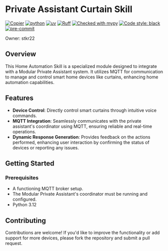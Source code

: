 # Private Assistant Curtain Skill

[![Copier](https://img.shields.io/endpoint?url=https://raw.githubusercontent.com/copier-org/copier/master/img/badge/badge-grayscale-inverted-border-orange.json)](https://github.com/copier-org/copier)
[![python](https://img.shields.io/badge/Python-3.12-3776AB.svg?style=flat&logo=python&logoColor=white)](https://www.python.org)
[![uv](https://img.shields.io/endpoint?url=https://raw.githubusercontent.com/astral-sh/uv/main/assets/badge/v0.json)](https://github.com/astral-sh/uv)
[![Ruff](https://img.shields.io/endpoint?url=https://raw.githubusercontent.com/charliermarsh/ruff/main/assets/badge/v0.json)](https://github.com/charliermarsh/ruff)
[![Checked with mypy](https://www.mypy-lang.org/static/mypy_badge.svg)](https://mypy-lang.org/)
[![Code style: black](https://img.shields.io/badge/code%20style-black-000000.svg)](https://github.com/psf/black)
[![pre-commit](https://img.shields.io/badge/pre--commit-enabled-brightgreen?logo=pre-commit&logoColor=white)](https://github.com/pre-commit/pre-commit)

Owner: stkr22

## Overview

This Home Automation Skill is a specialized module designed to integrate with a Modular Private Assistant system. It utilizes MQTT for communication to manage and control smart home devices like curtains, enhancing home automation capabilities.

## Features

- **Device Control**: Directly control smart curtains through intuitive voice commands.
- **MQTT Integration**: Seamlessly communicates with the private assistant's coordinator using MQTT, ensuring reliable and real-time operations.
- **Dynamic Response Generation**: Provides feedback on the actions performed, enhancing user interaction by confirming the status of devices or reporting any issues.

## Getting Started

### Prerequisites

- A functioning MQTT broker setup.
- The Modular Private Assistant's coordinator must be running and configured.
- Python 3.12

## Contributing

Contributions are welcome! If you'd like to improve the functionality or add support for more devices, please fork the repository and submit a pull request.
